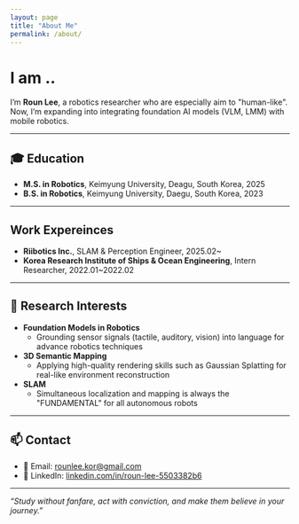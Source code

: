 ```yaml
---
layout: page
title: "About Me"
permalink: /about/
---
```


# I am ..

I’m **Roun Lee**, a robotics researcher who are especially aim to "human-like".  Now, I’m expanding into integrating foundation AI models (VLM, LMM) with mobile robotics.

---

## 🎓 Education

- **M.S. in Robotics**, Keimyung University, Deagu, South Korea, 2025
- **B.S. in Robotics**, Keimyung University, Daegu, South Korea, 2023  

---

## Work Expereinces

- **Riibotics Inc.**, SLAM & Perception Engineer, 2025.02~
- **Korea Research Institute of Ships & Ocean Engineering**, Intern Researcher, 2022.01~2022.02  

---

## 🔬 Research Interests

- **Foundation Models in Robotics**  
  - Grounding sensor signals (tactile, auditory, vision) into language for advance robotics techniques  
- **3D Semantic Mapping**  
  - Applying high-quality rendering skills such as Gaussian Splatting for real-like environment reconstruction  
- **SLAM**  
  - Simultaneous localization and mapping is always the "FUNDAMENTAL" for all autonomous robots
  
---

## 📫 Contact

- 📧 Email: [rounlee.kor@gmail.com](mailto:rounlee.kor@gmail.com)  
- 🔗 LinkedIn: [linkedin.com/in/roun-lee-5503382b6](https://www.linkedin.com/in/roun-lee-5503382b6/)  

---

*“Study without fanfare, act with conviction, and make them believe in your journey.”*  
